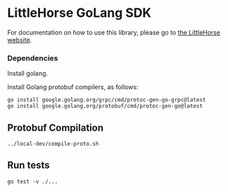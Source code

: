 # LittleHorse GoLang SDK

For documentation on how to use this library, please go to [the LittleHorse website](https://littlehorse.dev).

### Dependencies

Install golang.

Install Golang protobuf compilers, as follows:

```
go install google.golang.org/grpc/cmd/protoc-gen-go-grpc@latest
go install google.golang.org/protobuf/cmd/protoc-gen-go@latest
```

## Protobuf Compilation

```
../local-dev/compile-proto.sh
```

## Run tests

```
go test -v ./...
```
